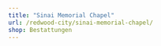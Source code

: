```yaml
---
title: "Sinai Memorial Chapel"
url: /redwood-city/sinai-memorial-chapel/
shop: Bestattungen
---
```

